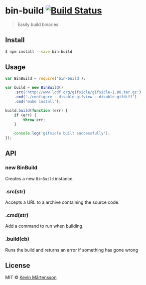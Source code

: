 # bin-build [![Build Status](https://travis-ci.org/kevva/bin-build.svg?branch=master)](https://travis-ci.org/kevva/bin-build)

> Easily build binaries

## Install

```bash
$ npm install --save bin-build
```

## Usage

```js
var BinBuild = require('bin-build');

var build = new BinBuild()
	.src('http://www.lcdf.org/gifsicle/gifsicle-1.80.tar.gz')
	.cmd('./configure --disable-gifview --disable-gifdiff')
	.cmd('make install');

build.build(function (err) {
	if (err) {
		throw err;
	}

	console.log('gifsicle built successfully');
});
```

## API

### new BinBuild

Creates a new `BinBuild` instance.

### .src(str)

Accepts a URL to a archive containing the source code.

### .cmd(str)

Add a command to run when building.

### .build(cb)

Runs the build and returns an error if something has gone wrong

## License

MIT © [Kevin Mårtensson](https://github.com/kevva)

